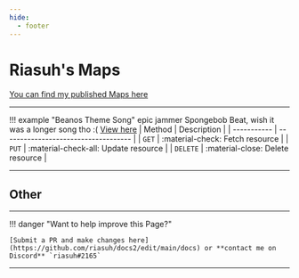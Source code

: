 ```yaml
---
hide:
  - footer
---
```


# Riasuh's Maps
[You can find my published Maps here](https://beatsaver.com/profile/4284474)

---

!!! example "Beanos Theme Song"
    epic jammer Spongebob Beat, wish it was a longer song tho :(
    [View here](https://beatsaver.com/maps/26844)
    | Method      | Description                          |
    | ----------- | ------------------------------------ |
    | `GET`       | :material-check:     Fetch resource  |
    | `PUT`       | :material-check-all: Update resource |
    | `DELETE`    | :material-close:     Delete resource |


---

## Other


--- 

!!! danger "Want to help improve this Page?"

    [Submit a PR and make changes here](https://github.com/riasuh/docs2/edit/main/docs) or **contact me on Discord** `riasuh#2165`

---